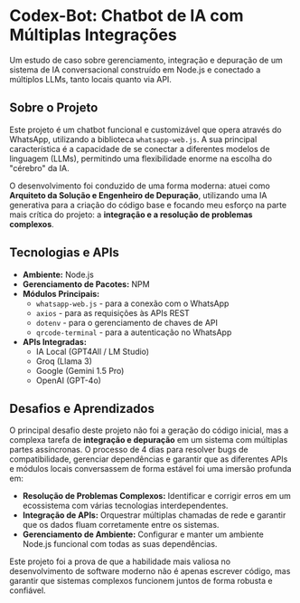 # Codex-Bot: Chatbot de IA com Múltiplas Integrações

Um estudo de caso sobre gerenciamento, integração e depuração de um sistema de IA conversacional construído em Node.js e conectado a múltiplos LLMs, tanto locais quanto via API.

## Sobre o Projeto

Este projeto é um chatbot funcional e customizável que opera através do WhatsApp, utilizando a biblioteca `whatsapp-web.js`. A sua principal característica é a capacidade de se conectar a diferentes modelos de linguagem (LLMs), permitindo uma flexibilidade enorme na escolha do "cérebro" da IA.

O desenvolvimento foi conduzido de uma forma moderna: atuei como **Arquiteto da Solução e Engenheiro de Depuração**, utilizando uma IA generativa para a criação do código base e focando meu esforço na parte mais crítica do projeto: a **integração e a resolução de problemas complexos**.

## Tecnologias e APIs

* **Ambiente:** Node.js
* **Gerenciamento de Pacotes:** NPM
* **Módulos Principais:**
    * `whatsapp-web.js` - para a conexão com o WhatsApp
    * `axios` - para as requisições às APIs REST
    * `dotenv` - para o gerenciamento de chaves de API
    * `qrcode-terminal` - para a autenticação no WhatsApp
* **APIs Integradas:**
    * IA Local (GPT4All / LM Studio)
    * Groq (Llama 3)
    * Google (Gemini 1.5 Pro)
    * OpenAI (GPT-4o)

## Desafios e Aprendizados

O principal desafio deste projeto não foi a geração do código inicial, mas a complexa tarefa de **integração e depuração** em um sistema com múltiplas partes assíncronas. O processo de 4 dias para resolver bugs de compatibilidade, gerenciar dependências e garantir que as diferentes APIs e módulos locais conversassem de forma estável foi uma imersão profunda em:

* **Resolução de Problemas Complexos:** Identificar e corrigir erros em um ecossistema com várias tecnologias interdependentes.
* **Integração de APIs:** Orquestrar múltiplas chamadas de rede e garantir que os dados fluam corretamente entre os sistemas.
* **Gerenciamento de Ambiente:** Configurar e manter um ambiente Node.js funcional com todas as suas dependências.

Este projeto foi a prova de que a habilidade mais valiosa no desenvolvimento de software moderno não é apenas escrever código, mas garantir que sistemas complexos funcionem juntos de forma robusta e confiável.
